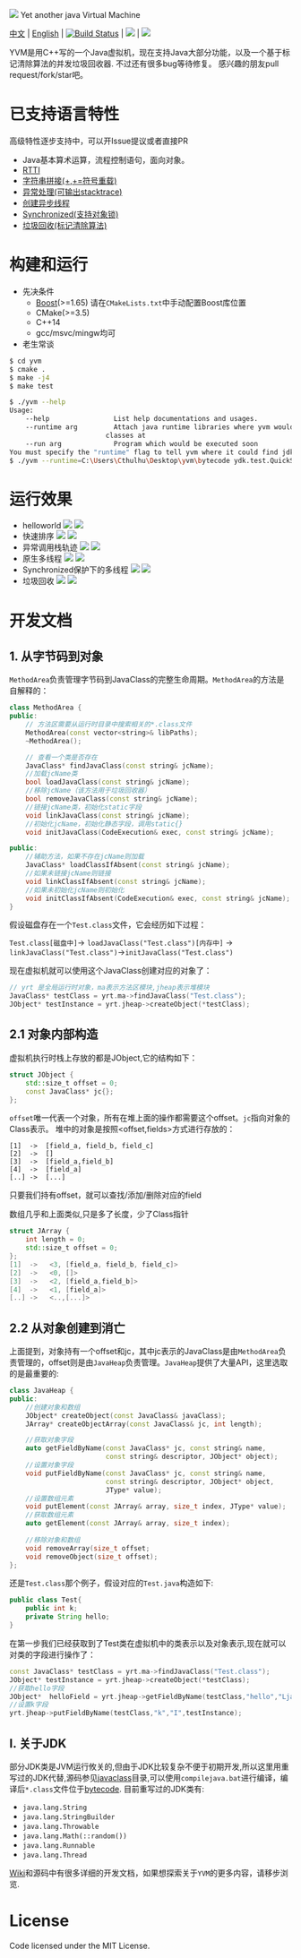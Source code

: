![](./public/dragon.png) Yet another java Virtual Machine

[中文](https://github.com/racaljk/yvm/blob/master/README.md) | [English](https://github.com/racaljk/yvm/blob/master/README.EN.md)
| [![Build Status](https://travis-ci.org/racaljk/yvm.svg?branch=master)](https://travis-ci.org/racaljk/yvm) | ![](https://img.shields.io/badge/comiler-MSVC2017-brightgreen.svg) | ![](https://img.shields.io/badge/comiler-gcc7.0-brightgreen.svg)

YVM是用C++写的一个Java虚拟机，现在支持Java大部分功能，以及一个基于标记清除算法的并发垃圾回收器. 不过还有很多bug等待修复。
感兴趣的朋友pull request/fork/star吧。

# 已支持语言特性
高级特性逐步支持中，可以开Issue提议或者直接PR
+ Java基本算术运算，流程控制语句，面向对象。
+ [RTTI](./javaclass/ydk/test/InstanceofTest.java)
+ [字符串拼接(+,+=符号重载)](./javaclass/ydk/test/StringConcatenation.java)
+ [异常处理(可输出stacktrace)](./javaclass/ydk/test/ThrowExceptionTest.java)
+ [创建异步线程](./javaclass/ydk/test/CreateAsyncThreadsTest.java)
+ [Synchronized(支持对象锁)](./javaclass/ydk/test/SynchronizedBlockTest.java)
+ [垃圾回收(标记清除算法)](./javaclass/ydk/test/GCTest.java)

# 构建和运行
+ 先决条件
  + [Boost](https://www.boost.org/)(>=1.65) 请在`CMakeLists.txt`中手动配置Boost库位置
  + CMake(>=3.5)
  + C++14
  + gcc/msvc/mingw均可
+ 老生常谈
```bash
$ cd yvm
$ cmake .
$ make -j4
$ make test
```
```bash
$ ./yvm --help
Usage:
    --help                List help documentations and usages.
    --runtime arg         Attach java runtime libraries where yvm would lookup 
                        classes at
    --run arg             Program which would be executed soon
You must specify the "runtime" flag to tell yvm where it could find jdk classes, and also program name is required.
$ ./yvm --runtime=C:\Users\Cthulhu\Desktop\yvm\bytecode ydk.test.QuickSort
```

# 运行效果
+ helloworld
![](./public/hw.png)
![](./public/helloworld.png)
+ 快速排序
![](./public/quicksort_java.png)
![](./public/quicksort_console.png)
+ 异常调用栈轨迹
![](./public/stj.png)
![](./public/stc.png)
+ 原生多线程
![](./public/without_synchronized_java.png)
![](./public/without_synchronized_console.png)
+ Synchronized保护下的多线程
![](./public/synchronized_java.png)
![](./public/synchronized_console.png)
+ 垃圾回收
![](./public/gc_java.png)
![](./public/gc_sampling_2.png)


# 开发文档
## 1. 从字节码到对象
`MethodArea`负责管理字节码到JavaClass的完整生命周期。`MethodArea`的方法是自解释的：
```cpp
class MethodArea {
public:
    // 方法区需要从运行时目录中搜索相关的*.class文件
    MethodArea(const vector<string>& libPaths);
    ~MethodArea();

    // 查看一个类是否存在
    JavaClass* findJavaClass(const string& jcName);
    //加载jcName类
    bool loadJavaClass(const string& jcName);
    //移除jcName（该方法用于垃圾回收器）
    bool removeJavaClass(const string& jcName);
    //链接jcName类，初始化static字段
    void linkJavaClass(const string& jcName);
    //初始化jcName，初始化静态字段，调用static{}
    void initJavaClass(CodeExecution& exec, const string& jcName);

public:
    //辅助方法，如果不存在jcName则加载 
    JavaClass* loadClassIfAbsent(const string& jcName);
    //如果未链接jcName则链接
    void linkClassIfAbsent(const string& jcName);
    //如果未初始化jcName则初始化
    void initClassIfAbsent(CodeExecution& exec, const string& jcName);
}
```
假设磁盘存在一个`Test.class`文件，它会经历如下过程：

`Test.class[磁盘中]`-> `loadJavaClass("Test.class")[内存中]` -> `linkJavaClass("Test.class")`->`initJavaClass("Test.class")`

现在虚拟机就可以使用这个JavaClass创建对应的对象了：
```cpp
// yrt 是全局运行时对象，ma表示方法区模块,jheap表示堆模块
JavaClass* testClass = yrt.ma->findJavaClass("Test.class");
JObject* testInstance = yrt.jheap->createObject(*testClass);
```
## 2.1 对象内部构造
虚拟机执行时栈上存放的都是JObject,它的结构如下：
```cpp
struct JObject {
    std::size_t offset = 0; 
    const JavaClass* jc{}; 
};
```
`offset`唯一代表一个对象，所有在堆上面的操作都需要这个offset。`jc`指向对象的Class表示。
堆中的对象是按照<offset,fields>方式进行存放的：
```
[1]  ->  [field_a, field_b, field_c]
[2]  ->  []
[3]  ->  [field_a,field_b]
[4]  ->  [field_a]
[..] ->  [...]
```
只要我们持有offset，就可以查找/添加/删除对应的field

数组几乎和上面类似,只是多了长度，少了Class指针
```cpp
struct JArray {
    int length = 0;
    std::size_t offset = 0; 
};
[1]  ->   <3, [field_a, field_b, field_c]>
[2]  ->   <0, []>
[3]  ->   <2, [field_a,field_b]>
[4]  ->   <1, [field_a]>
[..] ->   <..,[...]>
```
## 2.2 从对象创建到消亡
上面提到，对象持有一个offset和jc，其中jc表示的JavaClass是由`MethodArea`负责管理的，offset则是由`JavaHeap`负责管理。`JavaHeap`提供了大量API，这里选取的是最重要的:
```cpp
class JavaHeap {
public:
    //创建对象和数组
    JObject* createObject(const JavaClass& javaClass);
    JArray* createObjectArray(const JavaClass& jc, int length);

    //获取对象字段
    auto getFieldByName(const JavaClass* jc, const string& name,
                        const string& descriptor, JObject* object);
    //设置对象字段
    void putFieldByName(const JavaClass* jc, const string& name,
                        const string& descriptor, JObject* object,
                        JType* value);
    //设置数组元素
    void putElement(const JArray& array, size_t index, JType* value);
    //获取数组元素
    auto getElement(const JArray& array, size_t index);
    
    //移除对象和数组
    void removeArray(size_t offset;
    void removeObject(size_t offset);
};
```
还是`Test.class`那个例子，假设对应的`Test.java`构造如下:
```java
public class Test{
    public int k;
    private String hello;
}
```
在第一步我们已经获取到了Test类在虚拟机中的类表示以及对象表示,现在就可以对类的字段进行操作了：
```cpp
const JavaClass* testClass = yrt.ma->findJavaClass("Test.class");
JObject* testInstance = yrt.jheap->createObject(*testClass);
//获取hello字段
JObject*  helloField = yrt.jheap->getFieldByName(testClass,"hello","Ljava/lang/String;",testInstance);
//设置k字段
yrt.jheap->putFieldByName(testClass,"k","I",testInstance);
```

## Ⅰ. 关于JDK
部分JDK类是JVM运行攸关的,但由于JDK比较复杂不便于初期开发,所以这里用重写过的JDK代替,源码参见[javaclass](./javaclass)目录,可以使用`compilejava.bat`进行编译，编译后`*.class`文件位于[bytecode](./bytecode).
目前重写过的JDK类有:
+ `java.lang.String`
+ `java.lang.StringBuilder`
+ `java.lang.Throwable`
+ `java.lang.Math(::random())`
+ `java.lang.Runnable`
+ `java.lang.Thread`

[Wiki](https://github.com/racaljk/yvm/wiki)和源码中有很多详细的开发文档，如果想探索关于`YVM`的更多内容，请移步浏览.

# License
Code licensed under the MIT License.
